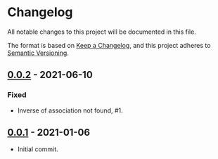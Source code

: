 # Changelog

All notable changes to this project will be documented in this file.

The format is based on [Keep a Changelog](https://keepachangelog.com/en/1.0.0/),
and this project adheres to [Semantic Versioning](https://semver.org/spec/v2.0.0.html).

## [0.0.2] - 2021-06-10
### Fixed
- Inverse of association not found, #1.

## [0.0.1] - 2021-01-06
- Initial commit.

[0.0.2]: https://github.com/pnnl/acts_as_table/releases/compare/v0.0.1...v0.0.2
[0.0.1]: https://github.com/pnnl/acts_as_table/releases/tag/v0.0.1
